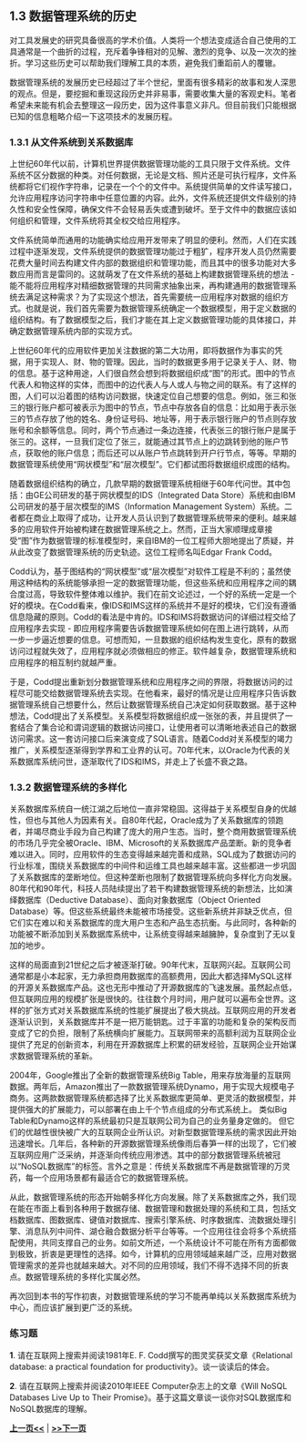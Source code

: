## 1.3 数据管理系统的历史

对工具发展史的研究具备很高的学术价值。人类将一个想法变成适合自己使用的工具通常是一个曲折的过程，充斥着争锋相对的见解、激烈的竞争、以及一次次的挫折。学习这些历史可以帮助我们理解工具的本质，避免我们重蹈前人的覆辙。

数据管理系统的发展历史已经超过了半个世纪，里面有很多精彩的故事和发人深思的观点。但是，要挖掘和重现这段历史并非易事，需要收集大量的客观史料。笔者希望未来能有机会去整理这一段历史，因为这件事意义非凡。但目前我们只能根据已知的信息粗略介绍一下这项技术的发展历程。

### 1.3.1 从文件系统到关系数据库

上世纪60年代以前，计算机世界提供数据管理功能的工具只限于文件系统。文件系统不区分数据的种类。对任何数据，无论是文档、照片还是可执行程序，文件系统都将它们视作字符串，记录在一个个的文件中。系统提供简单的文件读写接口，允许应用程序访问字符串中任意位置的内容。此外，文件系统还提供文件级别的持久性和安全性保障，确保文件不会轻易丢失或遭到破坏。至于文件中的数据应该如何组织和管理，文件系统将其全权交给应用程序。

文件系统简单而通用的功能确实给应用开发带来了明显的便利。然而，人们在实践过程中逐渐发现，文件系统提供的数据管理功能过于粗犷，程序开发人员仍然需要花费大量时间去构建文件内部的数据组织和管理功能，而且其中的很多功能对大多数应用而言是雷同的。这就萌发了在文件系统的基础上构建数据管理系统的想法 - 能不能将应用程序对精细数据管理的共同需求抽象出来，再构建通用的数据管理系统去满足这种需求？为了实现这个想法，首先需要统一应用程序对数据的组织方式。也就是说，我们首先需要为数据管理系统确定一个数据模型，用于定义数据的组织结构。有了数据模型之后，我们才能在其上定义数据管理功能的具体接口，并确定数据管理系统内部的实现方式。

上世纪60年代的应用软件更加关注数据的第二大功用，即将数据作为事实的凭据，用于实现人、财、物的管理。因此，当时的数据更多用于记录关于人、财、物的信息。基于这种用途，人们很自然会想到将数据组织成“图”的形式。图中的节点代表人和物这样的实体，而图中的边代表人与人或人与物之间的联系。有了这样的图，人们可以沿着图的结构访问数据，快速定位自己想要的信息。例如，张三和张三的银行账户都可被表示为图中的节点，节点中存放各自的信息：比如用于表示张三的节点存放了他的姓名、身份证号码、地址等，用于表示银行账户的节点则存放账号和余额等信息。同时，两个节点通过一条边连接，代表张三的银行账户是属于张三的。这样，一旦我们定位了张三，就能通过其节点上的边跳转到他的账户节点，获取他的账户信息；而后还可以从账户节点跳转到开户行节点，等等。早期的数据管理系统使用“网状模型”和“层次模型”。它们都试图将数据组织成图的结构。

随着数据组织结构的确立，几款早期的数据管理系统相继于60年代问世。其中包括：由GE公司研发的基于网状模型的IDS（Integrated Data Store）系统和由IBM公司研发的基于层次模型的IMS（Information Management System）系统。二者都在商业上取得了成功，让开发人员认识到了数据管理系统带来的便利。越来越多的应用软件开始被构建在数据管理系统之上。然而，正当大家顺理成章接受“图”作为数据管理的标准模型时，来自IBM的一位工程师大胆地提出了质疑，并从此改变了数据管理系统的历史轨迹。这位工程师名叫Edgar Frank Codd。

Codd认为，基于图结构的“网状模型”或“层次模型”对软件工程是不利的；虽然使用这种结构的系统能够承担一定的数据管理功能，但这些系统和应用程序之间的耦合度过高，导致软件整体难以维护。我们在前文论述过，一个好的系统一定是一个好的模块。在Codd看来，像IDS和IMS这样的系统并不是好的模块，它们没有遵循信息隐藏的原则。Codd的看法是中肯的。IDS和IMS将数据访问的详细过程交给了应用程序去实现 - 即应用程序需要告诉数据管理系统如何在图上进行跳转，从而一步一步逼近想要的信息。可想而知，一旦数据的组织结构发生变化，原有的数据访问过程就失效了，应用程序就必须做相应的修正。软件越复杂，数据管理系统和应用程序的相互制约就越严重。

于是，Codd提出重新划分数据管理系统和应用程序之间的界限，将数据访问的过程尽可能交给数据管理系统去实现。在他看来，最好的情况是让应用程序只告诉数据管理系统自己想要什么，然后让数据管理系统自己决定如何获取数据。基于这种想法，Codd提出了关系模型。关系模型将数据组织成一张张的表，并且提供了一套结合了集合论和谓词逻辑的数据访问接口，让使用者可以清晰地表述自己的数据访问需求。这一套访问接口后来演变成了SQL语言。随着Codd对关系模型的竭力推广，关系模型逐渐得到学界和工业界的认可。70年代末，以Oracle为代表的关系数据库系统问世，逐渐取代了IDS和IMS，并走上了长盛不衰之路。

### 1.3.2  数据管理系统的多样化

关系数据库系统自一统江湖之后地位一直非常稳固。这得益于关系模型自身的优越性，但也与其他人为因素有关。自80年代起，Oracle成为了关系数据库的领跑者，并竭尽商业手段为自己构建了庞大的用户生态。当时，整个商用数据管理系统的市场几乎完全被Oracle、IBM、Microsoft的关系数据库产品垄断。新的竞争者难以进入。同时，应用软件的生态变得越来越完善和成熟，SQL成为了数据访问的行业标准，围绕关系数据库的中间件和运维工具也越来越丰富。这些都进一步巩固了关系数据库的垄断地位。但这种垄断也限制了数据管理系统向多样化方向发展。80年代和90年代，科技人员陆续提出了若干构建数据管理系统的新想法，比如演绎数据库（Deductive Database）、面向对象数据库（Object Oriented Database）等。但这些系统最终未能被市场接受。这些新系统并非缺乏优点，但它们实在难以和关系数据库的庞大用户生态和产品生态抗衡。与此同时，各种新的功能被不断添加到关系数据库系统中，让系统变得越来越臃肿，复杂度到了无以复加的地步。

这样的局面直到21世纪之后才被逐渐打破。90年代末，互联网兴起。互联网公司通常都是小本起家，无力承担商用数据库的高额费用，因此大都选择MySQL这样的开源关系数据库产品。这也无形中推动了开源数据库的飞速发展。虽然起点低，但互联网应用的规模扩张是很快的。往往数个月时间，用户就可以遍布全世界。这样的扩张方式对关系数据库系统的性能扩展提出了极大挑战。互联网应用的开发者逐渐认识到，关系数据库并不是一把万能钥匙。过于丰富的功能和复杂的架构反而变成了它的负担，限制了系统横向扩展能力。互联网带来的高额利润为互联网企业提供了充足的创新资本，利用在开源数据库上积累的研发经验，互联网企业开始谋求数据管理系统的革新。

2004年，Google推出了全新的数据管理系统Big Table，用来存放海量的互联网数据。两年后，Amazon推出了一款数据管理系统Dynamo，用于实现大规模电子商务。这两款数据管理系统都选择了比关系数据库更简单、更灵活的数据模型，并提供强大的扩展能力，可以部署在由上千个节点组成的分布式系统上。 类似Big Table和Dynamo这样的系统最初只是互联网公司为自己的业务量身定做的。 但它们的优越性很快被广大的互联网企业所认识。对新型数据管理系统的需求因此开始迅速增长。几年后，各种新的开源数据管理系统像雨后春笋一样的出现了，它们被互联网应用广泛采纳，并逐渐向传统应用渗透。其中的部分数据管理系统被冠以“NoSQL数据库”的标签。言外之意是：传统关系数据库不再是数据管理的万灵药，每一个应用场景都有最适合它的数据管理系统。

从此，数据管理系统的形态开始朝多样化方向发展。除了关系数据库之外，我们现在能在市面上看到各种用于数据存储、数据管理和数据处理的系统和工具，包括文档数据库、图数据库、键值对数据库、搜索引擎系统、时序数据库、流数据处理引擎、消息队列中间件、湖仓融合数据分析平台等等。一个应用往往会将多个系统搭配使用，共同支撑自己的业务。如前文所述，一个系统设计不可能在所有方面都做到极致，折衷是更理性的选择。如今，计算机的应用领域越来越广泛，应用对数据管理需求的差异也就越来越大。对不同的应用领域，我们不得不选择不同的折衷点。数据管理系统的多样化实属必然。

再次回到本书的写作初衷，对数据管理系统的学习不能再单纯以关系数据库系统为中心，而应该扩展到更广泛的系统。

### 练习题

**1**. 请在互联网上搜索并阅读1981年E. F. Codd撰写的图灵奖获奖文章《Relational database: a practical foundation for productivity》。谈一谈读后的体会。

**2**. 请在互联网上搜索并阅读2010年IEEE Computer杂志上的文章《Will NoSQL Databases Live Up to Their Promise》。基于这篇文章谈一谈你对SQL数据库和NoSQL数据库的理解。

[**上一页<<**](chapter1.2.md) | [**>>下一页**](chapter1.4.md)
